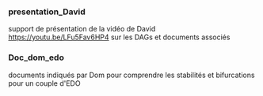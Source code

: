### presentation_David
support de présentation de la vidéo de David https://youtu.be/LFu5Fav6HP4 sur les DAGs et documents associés

### Doc_dom_edo
documents indiqués par Dom pour comprendre les stabilités et bifurcations pour un couple d'EDO